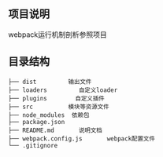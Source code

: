 ## 项目说明

webpack运行机制剖析参照项目

## 目录结构

```
├── dist         输出文件
├── loaders         自定义loader
├── plugins        自定义插件
├── src          模块等资源文件
├── node_modules  依赖包
├── package.json
├── README.md       说明文档
├── webpack.config.js       webpack配置文件
└── .gitignore
```

